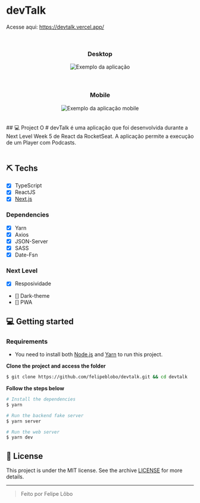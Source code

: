 # devTalk

Acesse aqui: https://devtalk.vercel.app/

<br>

<div align="center"  justify-content="center" margin-top="60px" >
 <h3>Desktop</h3>
 <img src="https://i.imgur.com/fVcZt11.png" alt="Exemplo da aplicação" >
</div>

<br>

<br>

<div align="center"  justify-content="center" margin-top="60px" >
 <h3>Mobile</h3>
 <img src="https://i.imgur.com/sJvEnoG.png" alt="Exemplo da aplicação mobile" >
</div>

<br>
<br>
## 💻 Project
O # devTalk é uma aplicação que foi desenvolvida durante a Next Level Week 5 de React da RocketSeat. A aplicação permite a execução de um Player com Podcasts. 

<br>
<br>

## ⛏ Techs
- [X] TypeScript
- [X] ReactJS
- [X] [Next.js](https://nextjs.org/docs)

### Dependencies
- [X] Yarn
- [X] Axios
- [X] JSON-Server
- [X] SASS
- [X] Date-Fsn

### Next Level
- [X] Resposividade
- [] Dark-theme
- [] PWA


## 💻 Getting started

### Requirements

- You need to install both [Node.js](https://nodejs.org/en/download/) and [Yarn](https://yarnpkg.com/) to run this project.

**Clone the project and access the folder**

```bash
$ git clone https://github.com/felipeblobo/devtalk.git && cd devtalk
```

**Follow the steps below**

```bash
# Install the dependencies
$ yarn

# Run the backend fake server
$ yarn server

# Run the web server
$ yarn dev
```

## 📝 License

This project is under the MIT license. See the archive [LICENSE](LICENSE.md) for more details.

---
<blockquote>
    Feito por Felipe Lôbo
</blockquote>
